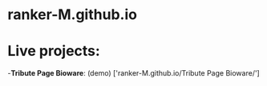 # ranker-M.github.io
# Live projects:

-**Tribute Page Bioware**: (demo) ['ranker-M.github.io/Tribute Page Bioware/']
